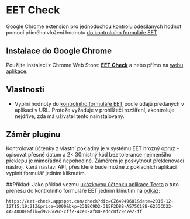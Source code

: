 # EET Check
Google Chrome extension pro jednoduchou kontrolu odesílaných hodnot pomocí přímého vložení hodnotu [do kontrolního formuláře EET](https://adisspr.mfcr.cz/adistc/adis/idpr_pub/eet/uct/overeni.faces)

## Instalace do Google Chrome
Použijte instalaci z Chrome Web Store: [**EET Check**](https://chrome.google.com/webstore/detail/eet-check/oclaelbdlbdkemcdhilhhdegbgdlplbi) a nebo přímo na [webu aplikace](https://eet-check.appspot.com).

## Vlastnosti
- Vyplní hodnoty do [kontrolního formuláře EET](https://adisspr.mfcr.cz/adistc/adis/idpr_pub/eet/uct/overeni.faces) podle údajů předaných v aplikaci v URL. Protože vyžaduje v prohlížeči rozšíření, zkontroluje nejdříve, zda má uživatel tento nainstalovaný.

## Záměr pluginu
Kontrolovat účtenky z vlastní pokladny je v systému EET hrozný opruz - opisovat přesné datum a 2× 30místný kód bez tolerance nejmenšího překlepu je mimořádně nepohodlné. Záměrem je poskytnout překlenovací nástroj, která nastaví API, přes které bude možné z pokladních aplikací vyplnit formulář jedním kliknutím.

##Příklad:
Jako příklad vezmu [ukázkovou účtenku aplikace Teeta](https://www.teeta.cz/FE377FC3) a tuto přenesu do kontrolního formuláře EET jedním klinutím na [odkaz](https://eet-check.appspot.com/check?dic=CZ64949681&date=2016-12-12T15:19:21Z&price=1000&bkp=231BC9D2-315F2D8B-A575C18B-6233CD22-4AEADDDF&fik=d978569c-cff2-4ce0-af80-edcc8f29c7e2-ff):
```
https://eet-check.appspot.com/check?dic=CZ64949681&date=2016-12-12T15:19:21Z&price=1000&bkp=231BC9D2-315F2D8B-A575C18B-6233CD22-4AEADDDF&fik=d978569c-cff2-4ce0-af80-edcc8f29c7e2-ff
```